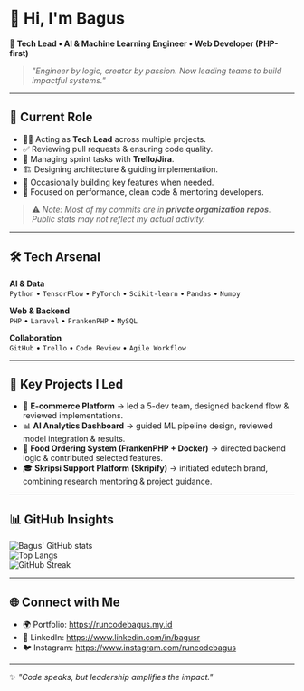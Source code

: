 # 👋 Hi, I'm Bagus  

🚀 **Tech Lead • AI & Machine Learning Engineer • Web Developer (PHP-first)**  

> *"Engineer by logic, creator by passion. Now leading teams to build impactful systems."*

---

## 🧭 Current Role  
- 🧑‍💻 Acting as **Tech Lead** across multiple projects.  
- ✅ Reviewing pull requests & ensuring code quality.  
- 📌 Managing sprint tasks with **Trello/Jira**.  
- 🏗️ Designing architecture & guiding implementation.  
- 🔧 Occasionally building key features when needed.  
- 🎯 Focused on performance, clean code & mentoring developers.  

> ⚠️ *Note: Most of my commits are in **private organization repos**.  
Public stats may not reflect my actual activity.*  

---

## 🛠️ Tech Arsenal  

**AI & Data**  
`Python` • `TensorFlow` • `PyTorch` • `Scikit-learn` • `Pandas` • `Numpy`  

**Web & Backend**  
`PHP` • `Laravel` • `FrankenPHP` • `MySQL`  

**Collaboration**  
`GitHub` • `Trello` • `Code Review` • `Agile Workflow`  

---

## 🚀 Key Projects I Led  

- 🛒 **E-commerce Platform** → led a 5-dev team, designed backend flow & reviewed implementations.  
- 📊 **AI Analytics Dashboard** → guided ML pipeline design, reviewed model integration & results.  
- 🍔 **Food Ordering System (FrankenPHP + Docker)** → directed backend logic & contributed selected features.  
- 🎓 **Skripsi Support Platform (Skripify)** → initiated edutech brand, combining research mentoring & project guidance.  

---

## 📊 GitHub Insights  

![Bagus' GitHub stats](https://github-readme-stats.vercel.app/api?username=runcodebagus&show_icons=true&theme=tokyonight)  
![Top Langs](https://github-readme-stats.vercel.app/api/top-langs/?username=runcodebagus&layout=compact&theme=tokyonight)  
![GitHub Streak](https://github-readme-streak-stats.herokuapp.com/?user=runcodebagus&theme=tokyonight)  

---

## 🌐 Connect with Me  

- 🌍 Portfolio: https://runcodebagus.my.id
- 💼 LinkedIn: https://www.linkedin.com/in/bagusr
- 🐦 Instagram: https://www.instagram.com/runcodebagus

---

✨ *"Code speaks, but leadership amplifies the impact."*  
